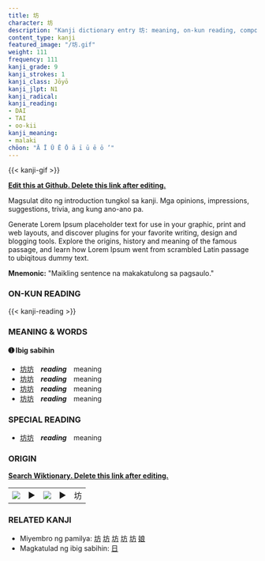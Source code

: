 ```yaml
---
title: 坊
character: 坊
description: "Kanji dictionary entry 坊: meaning, on-kun reading, compounds, origin, related kanji"
content_type: kanji
featured_image: "/坊.gif"
weight: 111
frequency: 111
kanji_grade: 9
kanji_strokes: 1
kanji_class: Jōyō
kanji_jlpt: N1
kanji_radical: 
kanji_reading: 
- DAI
- TAI
- oo-kii
kanji_meaning:
- malaki
chōon: "Ā Ī Ū Ē Ō ā ī ū ē ō ’"
---
```

[//]: # (Don't edit the line below. Kanji animated GIF code is automatically generated.)
{{< kanji-gif >}}

[//]: # (Edit below this line.)

**[Edit this at Github. Delete this link after editing.](https://github.com/tim0g/tim/tree/main/content/kanji/坊/index.md)**

Magsulat dito ng introduction tungkol sa kanji. Mga opinions, impressions, suggestions, trivia, ang kung ano-ano pa.

Generate Lorem Ipsum placeholder text for use in your graphic, print and web layouts, and discover plugins for your favorite writing, design and blogging tools. Explore the origins, history and meaning of the famous passage, and learn how Lorem Ipsum went from scrambled Latin passage to ubiqitous dummy text.
 
**Mnemonic:** "Maikling sentence na makakatulong sa pagsaulo."

### ON-KUN READING

[//]: # (Don't edit the line below. ON-KUN READING code is automatically generated.)
{{< kanji-reading >}}

### MEANING & WORDS

#### ➊ **Ibig sabihin**
  - [坊](../坊)[坊](../坊)　***reading***　meaning
  - [坊](../坊)[坊](../坊)　***reading***　meaning
  - [坊](../坊)[坊](../坊)　***reading***　meaning
  - [坊](../坊)[坊](../坊)　***reading***　meaning

### SPECIAL READING
  - [坊](../坊)[坊](../坊)　***reading***　meaning

### ORIGIN

**[Search Wiktionary. Delete this link after editing.](https://wiktionary.org/wiki/坊)**
<table class="kanji-table"><tr><td>
<img src="60px-坊-bronze.svg.png">
</td><td>▶</td><td>
<img src="60px-坊-oracle.svg.png">
</td><td>▶</td>
<td class="kanji-origin">坊</td>
</tr></table>

### RELATED KANJI
- Miyembro ng pamilya: [坊](../坊) [坊](../坊) [坊](../坊) [坊](../坊) [坊](../坊) [娘](../娘)
- Magkatulad ng ibig sabihin: [日](../日)
